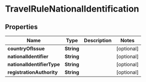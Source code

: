 

# TravelRuleNationalIdentification


## Properties

| Name | Type | Description | Notes |
|------------ | ------------- | ------------- | -------------|
|**countryOfIssue** | **String** |  |  [optional] |
|**nationalIdentifier** | **String** |  |  [optional] |
|**nationalIdentifierType** | **String** |  |  [optional] |
|**registrationAuthority** | **String** |  |  [optional] |



